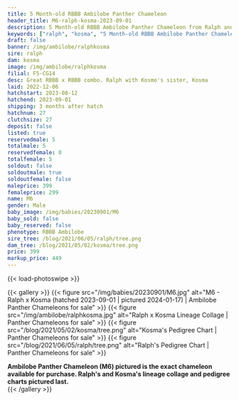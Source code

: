 ```yaml
---
title: 5 Month-old RBBB Ambilobe Panther Chameleon
header_title: M6-ralph-kosma-2023-09-01
description: 5 Month-old RBBB Ambilobe Panther Chameleon from Ralph and Kosma. Great RBBB x RBBB combo. Ralph with Kosmo's sister, Kosma We've included sire and dam dendrograms if available, but you can view our Ralph or Kosma breeder pages for more information.
keywords: ["ralph", "kosma", "5 Month-old RBBB Ambilobe Panther Chameleon", "baby chameleons for sale", "buy panther chameleon", "panther for sale", "ambilobe panther chameleons for sale", "ambilobe panther chameleon for sale"]
draft: false
banner: /img/ambilobe/ralphkosma
sire: ralph
dam: kosma
image: /img/ambilobe/ralphkosma
filial: F5-CG14
desc: Great RBBB x RBBB combo. Ralph with Kosmo's sister, Kosma
laid: 2022-12-06
hatchstart: 2023-08-12
hatchend: 2023-09-01
shipping: 3 months after hatch
hatchnum: 27
clutchsize: 27
deposit: false
listed: true
reservedmale: 5
totalmale: 5
reservedfemale: 0
totalfemale: 5
soldout: false
soldoutmale: true
soldoutfemale: false
maleprice: 399
femaleprice: 299
name: M6
gender: Male
baby_image: /img/babies/20230901/M6
baby_sold: false
baby_reserved: false
phenotype: RBBB Ambilobe
sire_tree: /blog/2021/06/05/ralph/tree.png
dam_tree: /blog/2021/05/02/kosma/tree.png
price: 399
markup_price: 449
---
```


{{< load-photoswipe >}}

{{< gallery >}}
  {{< figure src="/img/babies/20230901/M6.jpg" alt="M6 - Ralph x Kosma (hatched 2023-09-01 | pictured 2024-01-17) | Ambilobe Panther Chameleons for sale" >}}
  {{< figure src="/img/ambilobe/ralphkosma.jpg" alt="Ralph x Kosma Lineage Collage | Panther Chameleons for sale" >}}
  {{< figure src="/blog/2021/05/02/kosma/tree.png" alt="Kosma's Pedigree Chart | Panther Chameleons for sale" >}}
  {{< figure src="/blog/2021/06/05/ralph/tree.png" alt="Ralph's Pedigree Chart | Panther Chameleons for sale" >}}
  <figcaption itemprop="caption"><strong>Ambilobe Panther Chameleon (M6) pictured is the exact chameleon available for purchase. Ralph's and Kosma's lineage collage and pedigree charts pictured last.</strong></figcaption>
{{< /gallery >}}
